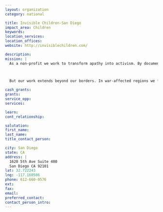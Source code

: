 ```yaml
---
layout: organization
category: national

title: Invisible Children-San Diego
impact_area: Children
keywords: 
location_services: 
location_offices: 
website: http://invisiblechildren.com/

description: 
mission: |
  As a non-profit we work to transform apathy into activism. By documenting the lives of those living in regions of conflict and injustice, we hope to educate and inspire individuals in the Western world to use their unique voice for change. Our media creates an opportunity for people to become part of a grassroots movement that intelligently responds to what.s happening in the world.

  

  But our work extends beyond our borders. In war-affected regions we focus on long-term development, working directly with individuals and institutions that are eager to realize their full potential. Through education and innovative economic opportunities, we partner with affected communities and strive to improve the quality of life for individuals living in conflict and post-conflict regions.

cash_grants: 
grants: 
service_opp: 
services: 

learn: 
cont_relationship: 

salutation: 
first_name: 
last_name: 
title_contact_person: 

city: San Diego
state: CA
address: |
  1620 5th Ave Suite 400  
  San Diego CA 92101
lat: 32.722243
lng: -117.160506
phone: 612-660-0576
ext: 
fax: 
email: 
preferred_contact: 
contact_person_intro: 
---
```

